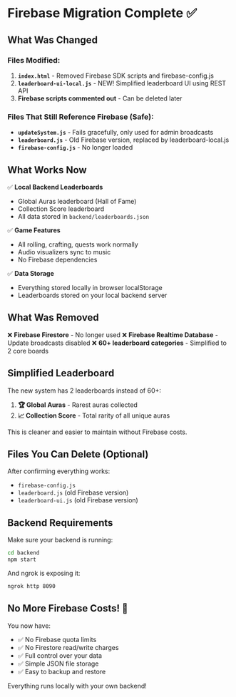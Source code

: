 # Firebase Migration Complete ✅

## What Was Changed

### Files Modified:
1. **`index.html`** - Removed Firebase SDK scripts and firebase-config.js
2. **`leaderboard-ui-local.js`** - NEW! Simplified leaderboard UI using REST API
3. **Firebase scripts commented out** - Can be deleted later

### Files That Still Reference Firebase (Safe):
- **`updateSystem.js`** - Fails gracefully, only used for admin broadcasts
- **`leaderboard.js`** - Old Firebase version, replaced by leaderboard-local.js
- **`firebase-config.js`** - No longer loaded

## What Works Now

✅ **Local Backend Leaderboards**
- Global Auras leaderboard (Hall of Fame)
- Collection Score leaderboard  
- All data stored in `backend/leaderboards.json`

✅ **Game Features**
- All rolling, crafting, quests work normally
- Audio visualizers sync to music
- No Firebase dependencies

✅ **Data Storage**
- Everything stored locally in browser localStorage
- Leaderboards stored on your local backend server

## What Was Removed

❌ **Firebase Firestore** - No longer used
❌ **Firebase Realtime Database** - Update broadcasts disabled
❌ **60+ leaderboard categories** - Simplified to 2 core boards

## Simplified Leaderboard

The new system has 2 leaderboards instead of 60+:

1. **🏆 Global Auras** - Rarest auras collected
2. **📈 Collection Score** - Total rarity of all unique auras

This is cleaner and easier to maintain without Firebase costs.

## Files You Can Delete (Optional)

After confirming everything works:
- `firebase-config.js`
- `leaderboard.js` (old Firebase version)
- `leaderboard-ui.js` (old Firebase version)

## Backend Requirements

Make sure your backend is running:
```bash
cd backend
npm start
```

And ngrok is exposing it:
```bash
ngrok http 8090
```

## No More Firebase Costs! 🎉

You now have:
- ✅ No Firebase quota limits
- ✅ No Firestore read/write charges  
- ✅ Full control over your data
- ✅ Simple JSON file storage
- ✅ Easy to backup and restore

Everything runs locally with your own backend!
